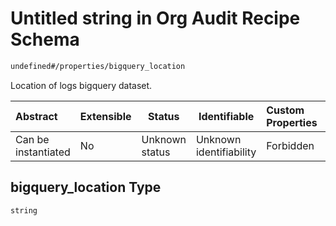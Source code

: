 # Untitled string in Org Audit Recipe Schema

```txt
undefined#/properties/bigquery_location
```

Location of logs bigquery dataset.


| Abstract            | Extensible | Status         | Identifiable            | Custom Properties | Additional Properties | Access Restrictions | Defined In                                                                                                  |
| :------------------ | ---------- | -------------- | ----------------------- | :---------------- | --------------------- | ------------------- | ----------------------------------------------------------------------------------------------------------- |
| Can be instantiated | No         | Unknown status | Unknown identifiability | Forbidden         | Allowed               | none                | [audit.schema.json\*](../../../../../../../../../../tmp/182028425/audit.schema.json "open original schema") |

## bigquery_location Type

`string`
